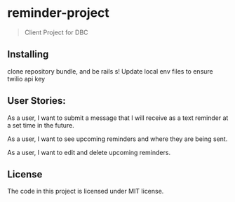 # reminder-project

> Client Project for DBC

## Installing
clone repository
bundle, and be rails s!
Update local env files to ensure twilio api key

## User Stories:
As a user, I want to submit a message that I will receive as a text reminder at a set time in the future.

As a user, I want to see upcoming reminders and where they are being sent.

As a user, I want to edit and delete upcoming reminders.

## License
The code in this project is licensed under MIT license.
